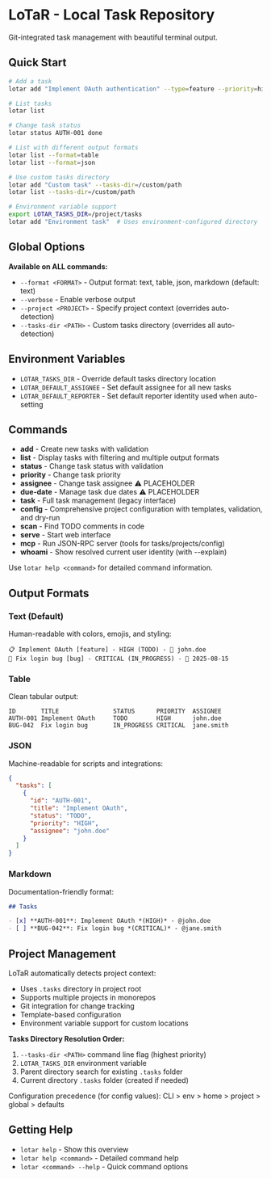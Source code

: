 # LoTaR - Local Task Repository

Git-integrated task management with beautiful terminal output.

## Quick Start

```bash
# Add a task
lotar add "Implement OAuth authentication" --type=feature --priority=high

# List tasks
lotar list

# Change task status  
lotar status AUTH-001 done

# List with different output formats
lotar list --format=table
lotar list --format=json

# Use custom tasks directory
lotar add "Custom task" --tasks-dir=/custom/path
lotar list --tasks-dir=/custom/path

# Environment variable support
export LOTAR_TASKS_DIR=/project/tasks
lotar add "Environment task"  # Uses environment-configured directory
```

## Global Options

**Available on ALL commands:**
- `--format <FORMAT>` - Output format: text, table, json, markdown (default: text)
- `--verbose` - Enable verbose output
- `--project <PROJECT>` - Specify project context (overrides auto-detection)
- `--tasks-dir <PATH>` - Custom tasks directory (overrides all auto-detection)

## Environment Variables

- `LOTAR_TASKS_DIR` - Override default tasks directory location
- `LOTAR_DEFAULT_ASSIGNEE` - Set default assignee for all new tasks
- `LOTAR_DEFAULT_REPORTER` - Set default reporter identity used when auto-setting

## Commands

- **add** - Create new tasks with validation
- **list** - Display tasks with filtering and multiple output formats
- **status** - Change task status with validation  
- **priority** - Change task priority
- **assignee** - Change task assignee ⚠️ PLACEHOLDER
- **due-date** - Manage task due dates ⚠️ PLACEHOLDER
- **task** - Full task management (legacy interface)
- **config** - Comprehensive project configuration with templates, validation, and dry-run
- **scan** - Find TODO comments in code
- **serve** - Start web interface
- **mcp** - Run JSON-RPC server (tools for tasks/projects/config)
- **whoami** - Show resolved current user identity (with --explain)

Use `lotar help <command>` for detailed command information.

## Output Formats

### Text (Default)
Human-readable with colors, emojis, and styling:
```
📋 Implement OAuth [feature] - HIGH (TODO) - 👤 john.doe
🚧 Fix login bug [bug] - CRITICAL (IN_PROGRESS) - 📅 2025-08-15
```

### Table
Clean tabular output:
```
ID       TITLE               STATUS      PRIORITY  ASSIGNEE
AUTH-001 Implement OAuth     TODO        HIGH      john.doe  
BUG-042  Fix login bug       IN_PROGRESS CRITICAL  jane.smith
```

### JSON  
Machine-readable for scripts and integrations:
```json
{
  "tasks": [
    {
      "id": "AUTH-001",
      "title": "Implement OAuth",
      "status": "TODO",
      "priority": "HIGH",
      "assignee": "john.doe"
    }
  ]
}
```

### Markdown
Documentation-friendly format:
```markdown
## Tasks

- [x] **AUTH-001**: Implement OAuth *(HIGH)* - @john.doe
- [ ] **BUG-042**: Fix login bug *(CRITICAL)* - @jane.smith
```

## Project Management

LoTaR automatically detects project context:
- Uses `.tasks` directory in project root
- Supports multiple projects in monorepos
- Git integration for change tracking
- Template-based configuration
- Environment variable support for custom locations

**Tasks Directory Resolution Order:**
1. `--tasks-dir <PATH>` command line flag (highest priority)
2. `LOTAR_TASKS_DIR` environment variable
3. Parent directory search for existing `.tasks` folder
4. Current directory `.tasks` folder (created if needed)

Configuration precedence (for config values): CLI > env > home > project > global > defaults

## Getting Help

- `lotar help` - Show this overview
- `lotar help <command>` - Detailed command help
- `lotar <command> --help` - Quick command options
